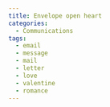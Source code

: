```yaml
---
title: Envelope open heart
categories:
  - Communications
tags:
  - email
  - message
  - mail
  - letter
  - love
  - valentine
  - romance
---
```

